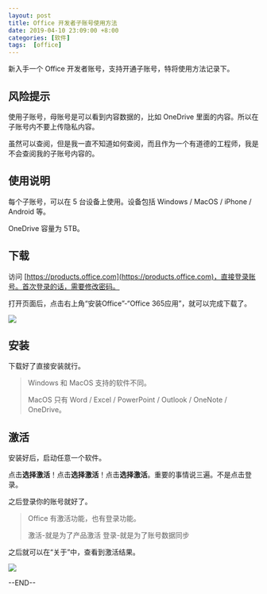```yaml
---
layout: post
title: Office 开发者子账号使用方法
date: 2019-04-10 23:09:00 +8:00
categories: [软件]
tags:  [office]
---
```


新入手一个 Office 开发者账号，支持开通子账号，特将使用方法记录下。

## 风险提示

使用子账号，母账号是可以看到内容数据的，比如 OneDrive 里面的内容。所以在子账号内不要上传隐私内容。

虽然可以查阅，但是我一直不知道如何查阅，而且作为一个有道德的工程师，我是不会查阅我的子账号内容的。

## 使用说明

每个子账号，可以在 5 台设备上使用。设备包括 Windows / MacOS / iPhone / Android 等。

OneDrive 容量为 5TB。

## 下载

访问 [https://products.office.com](https://products.office.com)，直接登录账号。首次登录的话，需要修改密码。

打开页面后，点击右上角“安装Office”-“Office 365应用”，就可以完成下载了。

![](https://cdn0.yukapril.com/blog/2019-04-10-office-e3-1.png-wm.black)

## 安装

下载好了直接安装就行。

> Windows 和 MacOS 支持的软件不同。
> 
> MacOS 只有 Word / Excel / PowerPoint / Outlook / OneNote / OneDrive。

## 激活

安装好后，启动任意一个软件。

点击**选择激活**！点击**选择激活**！点击**选择激活**。重要的事情说三遍。不是点击登录。

之后登录你的账号就好了。

> Office 有激活功能，也有登录功能。
> 
> 激活-就是为了产品激活
> 登录-就是为了账号数据同步

之后就可以在“关于”中，查看到激活结果。

![](https://cdn0.yukapril.com/blog/2019-04-10-office-e3-2.png-wm.black)

--END--